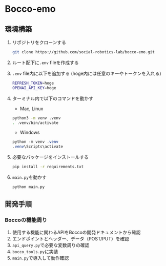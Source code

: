 # Bocco-emo

## 環境構築

1. リポジトリをクローンする

    ``` zsh
    git clone https://github.com/social-robotics-lab/bocco-emo.git
    ```

2. ルート配下に`.env` fileを作成する
3. `.env` file内に以下を追加する (hoge内には任意のキーやトークンを入れる)

    ``` zsh
    REFRESH_TOKEN=hoge
    OPENAI_API_KEY=hoge
    ```

4. ターミナル内で以下のコマンドを動かす
    - Mac, Linux

    ``` zsh
    python3 -m venv .venv
    . .venv/bin/activate
    ```

    - Windows

    ``` powershell
    python -m venv .venv
    .venv\Scripts\activate
    ```

5. 必要なパッケージをインストールする

   ``` zsh
   pip install -r requirements.txt
   ```

6. `main.py`を動かす

   ``` zsh
   python main.py
   ```

## 開発手順

### Boccoの機能周り

1. 使用する機能に関わるAPIをBoccoの開発ドキュメントから確認
2. エンドポイントとヘッダー、データ（POST/PUT）を確認
3. `api_query.py`で必要な変数周りの確認
4. `bocco_tools.py`に実装
5. `main.py`で導入して動作確認
